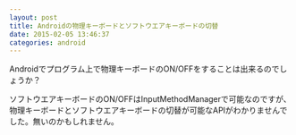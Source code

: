 ```yaml
---
layout: post
title: Androidの物理キーボードとソフトウエアキーボードの切替
date: 2015-02-05 13:46:37
categories: android
---
```

<!-- {% raw %} -->
<p>Androidでプログラム上で物理キーボードのON/OFFをすることは出来るのでしょうか？</p>

<p>ソフトウエアキーボードのON/OFFはInputMethodManagerで可能なのですが、物理キーボードとソフトウエアキーボードの切替が可能なAPIがわかりませんでした。無いのかもしれません。</p>
<!-- {% endraw %} -->
